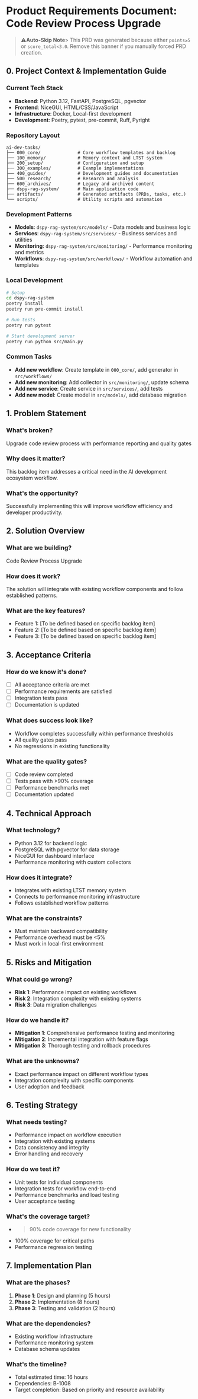 # Product Requirements Document: Code Review Process Upgrade

> ⚠️**Auto-Skip Note**> This PRD was generated because either `points≥5` or `score_total<3.0`.
> Remove this banner if you manually forced PRD creation.

## 0. Project Context & Implementation Guide

### Current Tech Stack
- **Backend**: Python 3.12, FastAPI, PostgreSQL, pgvector
- **Frontend**: NiceGUI, HTML/CSS/JavaScript
- **Infrastructure**: Docker, Local-first development
- **Development**: Poetry, pytest, pre-commit, Ruff, Pyright

### Repository Layout
```
ai-dev-tasks/
├── 000_core/              # Core workflow templates and backlog
├── 100_memory/            # Memory context and LTST system
├── 200_setup/             # Configuration and setup
├── 300_examples/          # Example implementations
├── 400_guides/            # Development guides and documentation
├── 500_research/          # Research and analysis
├── 600_archives/          # Legacy and archived content
├── dspy-rag-system/       # Main application code
├── artifacts/             # Generated artifacts (PRDs, tasks, etc.)
└── scripts/               # Utility scripts and automation
```

### Development Patterns
- **Models**: `dspy-rag-system/src/models/` - Data models and business logic
- **Services**: `dspy-rag-system/src/services/` - Business services and utilities
- **Monitoring**: `dspy-rag-system/src/monitoring/` - Performance monitoring and metrics
- **Workflows**: `dspy-rag-system/src/workflows/` - Workflow automation and templates

### Local Development
```bash
# Setup
cd dspy-rag-system
poetry install
poetry run pre-commit install

# Run tests
poetry run pytest

# Start development server
poetry run python src/main.py
```

### Common Tasks
- **Add new workflow**: Create template in `000_core/`, add generator in `src/workflows/`
- **Add new monitoring**: Add collector in `src/monitoring/`, update schema
- **Add new service**: Create service in `src/services/`, add tests
- **Add new model**: Create model in `src/models/`, add database migration


## 1. Problem Statement

### What's broken?
Upgrade code review process with performance reporting and quality gates

### Why does it matter?
This backlog item addresses a critical need in the AI development ecosystem workflow.

### What's the opportunity?
Successfully implementing this will improve workflow efficiency and developer productivity.

## 2. Solution Overview

### What are we building?
Code Review Process Upgrade

### How does it work?
The solution will integrate with existing workflow components and follow established patterns.

### What are the key features?
- Feature 1: [To be defined based on specific backlog item]
- Feature 2: [To be defined based on specific backlog item]
- Feature 3: [To be defined based on specific backlog item]

## 3. Acceptance Criteria

### How do we know it's done?
- [ ] All acceptance criteria are met
- [ ] Performance requirements are satisfied
- [ ] Integration tests pass
- [ ] Documentation is updated

### What does success look like?
- Workflow completes successfully within performance thresholds
- All quality gates pass
- No regressions in existing functionality

### What are the quality gates?
- [ ] Code review completed
- [ ] Tests pass with >90% coverage
- [ ] Performance benchmarks met
- [ ] Documentation updated

## 4. Technical Approach

### What technology?
- Python 3.12 for backend logic
- PostgreSQL with pgvector for data storage
- NiceGUI for dashboard interface
- Performance monitoring with custom collectors

### How does it integrate?
- Integrates with existing LTST memory system
- Connects to performance monitoring infrastructure
- Follows established workflow patterns

### What are the constraints?
- Must maintain backward compatibility
- Performance overhead must be <5%
- Must work in local-first environment

## 5. Risks and Mitigation

### What could go wrong?
- **Risk 1**: Performance impact on existing workflows
- **Risk 2**: Integration complexity with existing systems
- **Risk 3**: Data migration challenges

### How do we handle it?
- **Mitigation 1**: Comprehensive performance testing and monitoring
- **Mitigation 2**: Incremental integration with feature flags
- **Mitigation 3**: Thorough testing and rollback procedures

### What are the unknowns?
- Exact performance impact on different workflow types
- Integration complexity with specific components
- User adoption and feedback

## 6. Testing Strategy

### What needs testing?
- Performance impact on workflow execution
- Integration with existing systems
- Data consistency and integrity
- Error handling and recovery

### How do we test it?
- Unit tests for individual components
- Integration tests for workflow end-to-end
- Performance benchmarks and load testing
- User acceptance testing

### What's the coverage target?
- >90% code coverage for new functionality
- 100% coverage for critical paths
- Performance regression testing

## 7. Implementation Plan

### What are the phases?
1. **Phase 1**: Design and planning (5 hours)
2. **Phase 2**: Implementation (8 hours)
3. **Phase 3**: Testing and validation (2 hours)

### What are the dependencies?
- Existing workflow infrastructure
- Performance monitoring system
- Database schema updates

### What's the timeline?
- Total estimated time: 16 hours
- Dependencies: B-1008
- Target completion: Based on priority and resource availability

